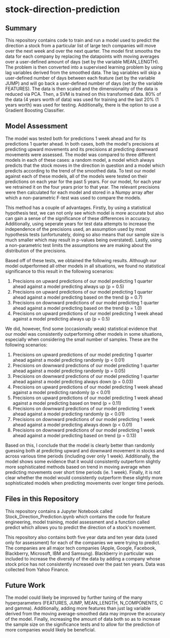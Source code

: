 # stock-direction-prediction

## Summary
This repository contains code to train and run a model used to predict the direction a stock from a particular list of large tech 
companies will move over the next week and over the next quarter. The model first smooths the data for each company by replacing the
datapoints with moving averages over a user-defined amount of days (set by the variable MEAN_LENGTH). The problem is then converted into 
a supervised learning problem by using lag variables derived from the smoothed data. The lag variables will skip a user-defined number of
days between each feature (set by the variable JUMP) and will go back a user-defined number of days (set by the variable FEATURES). The 
data is then scaled and the dimensionality of the data is reduced via PCA. Then, a SVM is trained on this transformed data. 80% of the data
(4 years worth of data) was used for training and the last 20% (1 years worth) was used for testing. Additionally, there is the option to
use a Gradient Boosting Classifier.

## Model Assessment
The model was tested both for predictions 1 week ahead and for its predictions 1 quarter ahead. In both cases, both the model's precisions
at predicting upward movements and its precisions at predicting downward movements were assessed. The model was compared to three different
models in each of these cases: a random model, a model which always predicts that the stock moves in the direction in question and a model
which predicts according to the trend of the smoothed data. To test our model against each of these models, all of the models were tested
on their predictions on each year for the past 5 years. For our model, for each year we retrained it on the four years prior to that
year. The relevant precisions were then calculated for each model and stored in a Numpy array after which a non-parametric F-test was 
used to compare the models.

This method has a couple of advantages. Firstly, by using a statistical hypothesis test, we can not only see which model is more accurate
but also can gain a sense of the significance of these differences in accuracy. Additionally, using seperate years for test data attempts
to increase the independence of the precisions used, an assumption used by most hypothesis tests (unfortunately, doing so also means that
our sample size is much smaller which may result in p-values being overstated). Lastly, using a non-parametric test limits the assumptions
we are making about the distribution of the precisions.

Based off of these tests, we obtained the following results. Although our model outperformed all other models in all situations, we found
no statistical significance to this result in the following scenarios:

1. Precisions on upward predictions of our model predicting 1 quarter ahead against a model predicting always up (p = 0.5)
2. Precisions on upward predictions of our model predicting 1 quarter ahead against a model predicting based on the trend (p = 0.7)
3. Precisions on downward predictions of our model predicting 1 quarter ahead against a model predicting based on the trend (p = 1.0)
4. Precisions on upward predictions of our model predicting 1 week ahead against a model predicting always up (p = 0.5)

We did, however, find some (occasionally weak) statistical evidence that our model was consistently outperforming other models in some situations, especially when considering the small number of samples. These are the following scenarios:

1. Precisions on upward predictions of our model predicting 1 quarter ahead against a model predicting randomly (p < 0.01)
2. Precisions on downward predictions of our model predicting 1 quarter ahead against a model predicting randomly (p = 0.05)
3. Precisions on downward predictions of our model predicting 1 quarter ahead against a model predicting always down (p = 0.03)
4. Precisions on upward predictions of our model predicting 1 week ahead against a model predicting randomly (p < 0.01)
5. Precisions on upward predictions of our model predicting 1 week ahead against a model predicting based on trend (p = 0.11)
6. Precisions on downward predictions of our model predicting 1 week ahead against a model predicting randomly (p < 0.01)
7. Precisions on downward predictions of our model predicting 1 week ahead against a model predicting always down (p < 0.01)
8. Precisions on downward predictions of our model predicting 1 week ahead against a model predicting based on trend (p = 0.13)

Based on this, I conclude that the model is clearly better than randomly guessing both at predicting upward and downward movement in 
stocks and across various time periods (including over only 1 week). Additionally, the model shows some evidence that it would consistently 
outperform slightly more sophisticated methods based on trend in moving average when predicting movements over short time periods (ie. 
1 week). Finally, it is not clear whether the model would consistently outperform these slightly more sophisticated models when 
predicting movements over longer time periods.

## Files in this Repository
This repository contains a Jupyter Notebook called Stock_Direction_Prediction.ipynb which contains the code for feature engineering, model 
training, model assessment and a function called predict which allows you to predict the direction of a stock's movement. 

This repository also contains both five year data and ten year data (used only for assessment) for each of the companies we were trying to
predict. The companies are all major tech companies (Apple, Google, Facebook, Blackberry, Microsoft, IBM and Samsung). Blackberry in 
particular was included to increase the diversity of the data by adding a company whose stock price has not consistently increased over
the past ten years. Data was collected from Yahoo Finance.

## Future Work
The model could likely be improved by further tuning of the many hyperparameters (FEATURES, JUMP, MEAN_LENGTH, N_COMPONENTS, C and gamma).
Additionally, adding more features than just lag variable derived from the moving average-smoothed data may improve the accuracy of the 
model. Finally, increasing the amount of data both so as to increase the sample size on the significance tests and to allow for the
prediction of more companies would likely be beneficial.
